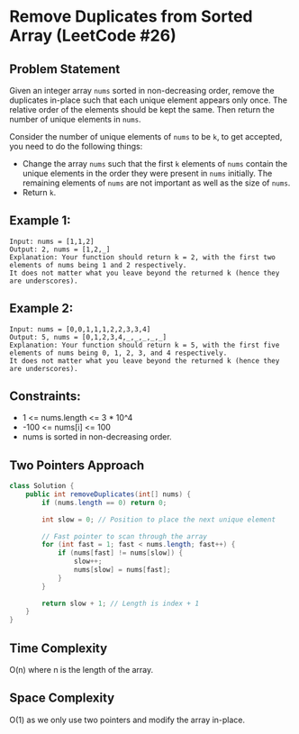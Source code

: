 # Remove Duplicates from Sorted Array (LeetCode #26)

## Problem Statement
Given an integer array `nums` sorted in non-decreasing order, remove the duplicates in-place such that each unique element appears only once. The relative order of the elements should be kept the same. Then return the number of unique elements in `nums`.

Consider the number of unique elements of `nums` to be `k`, to get accepted, you need to do the following things:
- Change the array `nums` such that the first `k` elements of `nums` contain the unique elements in the order they were present in `nums` initially. The remaining elements of `nums` are not important as well as the size of `nums`.
- Return `k`.

## Example 1:
```
Input: nums = [1,1,2]
Output: 2, nums = [1,2,_]
Explanation: Your function should return k = 2, with the first two elements of nums being 1 and 2 respectively.
It does not matter what you leave beyond the returned k (hence they are underscores).
```

## Example 2:
```
Input: nums = [0,0,1,1,1,2,2,3,3,4]
Output: 5, nums = [0,1,2,3,4,_,_,_,_,_]
Explanation: Your function should return k = 5, with the first five elements of nums being 0, 1, 2, 3, and 4 respectively.
It does not matter what you leave beyond the returned k (hence they are underscores).
```

## Constraints:
- 1 <= nums.length <= 3 * 10^4
- -100 <= nums[i] <= 100
- nums is sorted in non-decreasing order.

## Two Pointers Approach
```java
class Solution {
    public int removeDuplicates(int[] nums) {
        if (nums.length == 0) return 0;
        
        int slow = 0; // Position to place the next unique element
        
        // Fast pointer to scan through the array
        for (int fast = 1; fast < nums.length; fast++) {
            if (nums[fast] != nums[slow]) {
                slow++;
                nums[slow] = nums[fast];
            }
        }
        
        return slow + 1; // Length is index + 1
    }
}
```

## Time Complexity
O(n) where n is the length of the array.

## Space Complexity
O(1) as we only use two pointers and modify the array in-place.